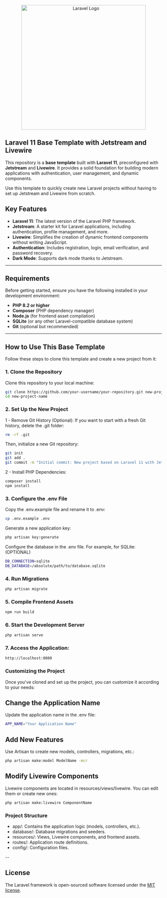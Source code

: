 <p align="center"><a href="https://laravel.com" target="_blank"><img src="https://raw.githubusercontent.com/laravel/art/master/logo-lockup/5%20SVG/2%20CMYK/1%20Full%20Color/laravel-logolockup-cmyk-red.svg" width="400" alt="Laravel Logo"></a></p>

<!-- <p align="center">
<a href="https://github.com/laravel/framework/actions"><img src="https://github.com/laravel/framework/workflows/tests/badge.svg" alt="Build Status"></a>
<a href="https://packagist.org/packages/laravel/framework"><img src="https://img.shields.io/packagist/dt/laravel/framework" alt="Total Downloads"></a>
<a href="https://packagist.org/packages/laravel/framework"><img src="https://img.shields.io/packagist/v/laravel/framework" alt="Latest Stable Version"></a>
<a href="https://packagist.org/packages/laravel/framework"><img src="https://img.shields.io/packagist/l/laravel/framework" alt="License"></a>
</p> -->

## Laravel 11 Base Template with Jetstream and Livewire

This repository is a **base template** built with **Laravel 11**, preconfigured with **Jetstream** and **Livewire**. It provides a solid foundation for building modern applications with authentication, user management, and dynamic components.

Use this template to quickly create new Laravel projects without having to set up Jetstream and Livewire from scratch.

## Key Features

- **Laravel 11**: The latest version of the Laravel PHP framework.
- **Jetstream**: A starter kit for Laravel applications, including authentication, profile management, and more.
- **Livewire**: Simplifies the creation of dynamic frontend components without writing JavaScript.
- **Authentication**: Includes registration, login, email verification, and password recovery.
- **Dark Mode**: Supports dark mode thanks to Jetstream.

---

## Requirements

Before getting started, ensure you have the following installed in your development environment:

- **PHP 8.2 or higher**
- **Composer** (PHP dependency manager)
- **Node.js** (for frontend asset compilation)
- **SQLite** (or any other Laravel-compatible database system)
- **Git** (optional but recommended)

---

## How to Use This Base Template

Follow these steps to clone this template and create a new project from it:

### 1. Clone the Repository

Clone this repository to your local machine:

```bash
git clone https://github.com/your-username/your-repository.git new-project-name
cd new-project-name
```

### 2. Set Up the New Project

1 - Remove Git History (Optional):
If you want to start with a fresh Git history, delete the .git folder:

```bash
rm -rf .git
```

Then, initialize a new Git repository:

```bash
git init
git add .
git commit -m "Initial commit: New project based on Laravel 11 with Jetstream and Livewire"
```

2 - Install PHP Dependencies:

```bash
composer install
npm install
```

### 3. Configure the .env File

Copy the .env.example file and rename it to .env:

```bash
cp .env.example .env
```

Generate a new application key:

```bash
php artisan key:generate
```

Configure the database in the .env file. For example, for SQLite: (OPTIONAL)

```bash
DB_CONNECTION=sqlite
DB_DATABASE=/absolute/path/to/database.sqlite
```

### 4. Run Migrations

```bash
php artisan migrate
```

### 5. Compile Frontend Assets

```bash
npm run build
```

### 6. Start the Development Server

```bash
php artisan serve
```


### 7. Access the Application:

```bash
http://localhost:8000
```

### Customizing the Project

Once you've cloned and set up the project, you can customize it according to your needs:

## Change the Application Name

Update the application name in the .env file:

```bash
APP_NAME="Your Application Name"
```

## Add New Features

Use Artisan to create new models, controllers, migrations, etc.:

```bash
php artisan make:model ModelName -mcr
```

## Modify Livewire Components

Livewire components are located in resources/views/livewire. You can edit them or create new ones:

```bash
php artisan make:livewire ComponentName
```

### Project Structure

- app/: Contains the application logic (models, controllers, etc.).
- database/: Database migrations and seeders.
- resources/: Views, Livewire components, and frontend assets.
- routes/: Application route definitions.
- config/: Configuration files.

--
## License

The Laravel framework is open-sourced software licensed under the [MIT license](https://opensource.org/licenses/MIT).
